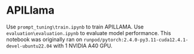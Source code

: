 # APILlama
Use `prompt_tuning\train.ipynb` to train APILLAMA.
Use `evaluation\evaluation.ipynb` to evaluate model performance.
This notebook was originally ran on `runpod/pytorch:2.4.0-py3.11-cuda12.4.1-devel-ubuntu22.04` with 1 NVIDIA A40 GPU.